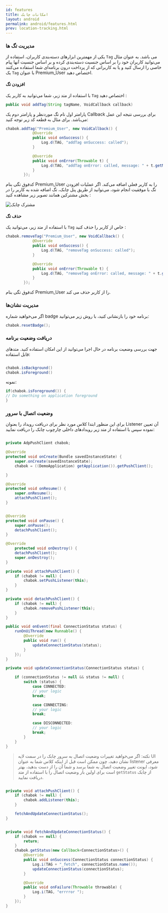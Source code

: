 ```yaml
---
id: features
title: امکانات‌ چابک 
layout: android
permalink: android/features.html
prev: location-tracking.html
---
```


### مدیریت تگ ها
یکی از مهمترین ابزارهای دسته‌بندی کاربران، استفاده از `Tag` می باشد. به عنوان مثال می‌توانید کاربران خود را بر اساس جنسیت دسته‌بندی کرده و بر اساس جنسیت آنها پیام خاصی را ارسال کنید و یا به کاربرانی که از پرداخت درون برنامه‌ای شما استفاده می‌کنند یک `Tag` با عنوان Premium_User اختصاص دهید.

#### افزودن تگ
با استفاده از متد زیر، شما می‌توانید به کاربر یک `Tag` اختصاص دهید :
```java
public void addTag(String tagName, VoidCallback callback)
```
پارامتر اول نام تگ موردنظر و پارامتر دوم یک Callback برای بررسی نتیجه این عمل می‌باشد. برای مثال به قطعه کد زیر توجه کنید:
```java
chabok.addTag("Premium_User", new VoidCallback() {
            @Override
            public void onSuccess() {
                Log.d(TAG, "addTag onSuccess: called");
            }

            @Override
            public void onError(Throwable t) {
                Log.d(TAG, "addTag onError: called, message: " + t.getMessage());
            }
        });
```
کدفوق تگی بنام Premium_User را به کاربر فعلی اضافه می‌کند.
اگر عملیات افزودن تگ با موفقیت انجام شود، می‌توانید از طریق پنل چابک، تگ اضافه شده به کاربر را در بخش مشترکین همانند تصویر زیر مشاهده کنید :

![مشترک چابک](http://uupload.ir/files/urem__1x-android_device.png)

#### حذف تگ
با استفاده از متد زیر، می‌توانید یک `Tag` خاص از کاربر را حذف کنید :

```java
chabok.removeTag("Premium_User", new VoidCallback() {
            @Override
            public void onSuccess() {
                Log.d(TAG, "removeTag onSuccess: called");
            }

            @Override
            public void onError(Throwable t) {
                Log.d(TAG, "removeTag onError: called, message: " + t.getMessage());
            }
        });
```
کدفوق تگی بنام Premium_User را از کاربر حذف می کند.

###  مدیریت نشان‌ها

اگر می‌خواهید شماره badge برنامه خود را بازنشانی کنید، با روش زیر می‌توانید: 


```java
chabok.resetBadge();
```

### دریافت وضعیت برنامه

جهت بررسی وضعیت برنامه در حال اجرا می‌توانید از این امکان استفاده کنید.
متدهای قابل استفاده:
```java

chabok.isBackground()
chabok.isForeground()
```

نمونه:

```java             
if(chabok.isForeground()) {
// Do something on application foreground
}
```                

### وضعیت اتصال با سرور


 برای این منظور ابتدا کلاس مورد نظر برای دریافت رویداد را بعنوان Listener‌ آن تعیین نموده سپس با استفاده از متد زیر رویدادهای داخلی چارچوب چابک را دریافت نمایید:

```java

private AdpPushClient chabok;

@Override
protected void onCreate(Bundle savedInstanceState) {
    super.onCreate(savedInstanceState);
    chabok = ((DemoApplication) getApplication()).getPushClient();

}

@Override
protected void onResume() {
    super.onResume();
    attachPushClient();
}


@Override
protected void onPause() {
    super.onPause();
    detachPushClient();
}

@Override
    protected void onDestroy() {
    detachPushClient();
    super.onDestroy();
}

private void attachPushClient() {
    if (chabok != null) {
        chabok.setPushListener(this);
    }
}

private void detachPushClient() {
    if (chabok != null) {
        chabok.removePushListener(this);
    }
}

public void onEvent(final ConnectionStatus status) {
    runOnUiThread(new Runnable() {
        @Override
        public void run() {
            updateConnectionStatus(status);
        }
    });
}

private void updateConnectionStatus(ConnectionStatus status) {

    if (connectionStatus != null && status != null) {
        switch (status) {
            case CONNECTED:
            // your logic
            break;

            case CONNECTING:
            // your logic
            break;

            case DISCONNECTED:
            // your logic
            break;
        }
    }
}


```

> نکته: اگر می‌خواهید تغییرات وضعیت اتصال به سرور چابک را در سمت لایه UI
> نشان دهید، چون ممکن است قبل از اینکه کلاس شما به عنوان listener معرفی
> شود، ایونت تغییر وضعیت اتصال به شما برسد و شما آن را از دست بدهید،
> بهتر است برای اولین بار وضعیت اتصال را با استفاده از متد `getStatus`
> از چابک دریافت نمایید.

```java

private void attachPushClient() {
    if (chabok != null) {
        chabok.addListener(this);
    }

    fetchAndUpdateConnectionStatus();
}


private void fetchAndUpdateConnectionStatus() {
    if (chabok == null) {
        return;
    }
    chabok.getStatus(new Callback<ConnectionStatus>() {
        @Override
        public void onSuccess(ConnectionStatus connectionStatus) {
            Log.i(TAG + "_fetch", connectionStatus.name());
            updateConnectionStatus(connectionStatus);
        }

        @Override
        public void onFailure(Throwable throwable) {
            Log.i(TAG, "errrror ");
        }
    });
}

```

